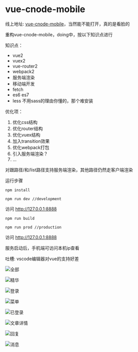 # vue-cnode-mobile

线上地址: [vue-cnode-mobile](https://soulcm.github.io/vue-cnode-mobile/)，当然能不能打开，真的是看脸的

重构vue-cnode-mobile，doing中，按以下知识点进行

知识点：
* vue2
* vuex2
* vue-router2
* webpack2
* 服务端渲染
* 移动端开发
* fetch
* es6 es7
* less 不用sass的理由你懂的，那个难安装

优化项：
1. 优化css结构
2. 优化router结构
3. 优化vuex结构
4. 加入transition效果
5. 优化webpack打包
5. 引入服务端渲染？
6. ...

对跟路径/和/list路径支持服务端渲染，其他路径仍然走客户端渲染

运行步骤
```
npm install

npm run dev //development
```

访问 http://127.0.0.1:8888

```
npm run build

npm run prod //production
```
访问 http://127.0.0.1:8888

服务启动后，手机端可访问本机ip查看


吐槽: vscode编辑器对vue的支持好差


![全部](./snapshoot/all.jpg)

![精华](./snapshoot/good.jpg)

![登录](./snapshoot/login.jpg)

![菜单](./snapshoot/menu.jpg)

![已登录](./snapshoot/islogin.jpg)

![文章详情](./snapshoot/topic.jpg)

![回复](./snapshoot/reply.jpg)

![消息](./snapshoot/message.jpg)
